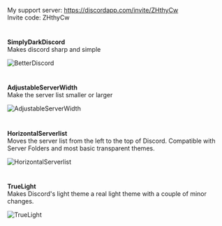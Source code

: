 My support server: https://discordapp.com/invite/ZHthyCw  
Invite code: ZHthyCw

#

**SimplyDarkDiscord**  
Makes discord sharp and simple
  
![BetterDiscord](https://i.imgur.com/ecyCfGc.jpg)

#

**AdjustableServerWidth**  
Make the server list smaller or larger
  
![AdjustableServerWidth](https://i.imgur.com/2KuvHaV.jpg)

#

**HorizontalServerlist**  
Moves the server list from the left to the top of Discord. Compatible with Server Folders and most basic transparent themes.
  
![HorizontalServerlist](https://i.imgur.com/ygGh3hy.jpg)

#

**TrueLight**  
Makes Discord's light theme a real light theme with a couple of minor changes.
  
![TrueLight](https://i.imgur.com/p05iDxt.jpg)
